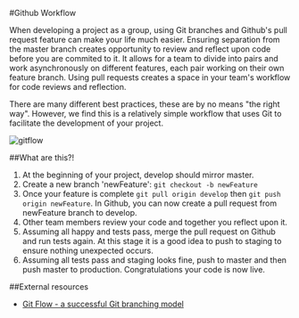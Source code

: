 #Github Workflow

When developing a project as a group, using Git branches and Github's pull request feature can make your life much easier. Ensuring separation from the master branch creates opportunity to review and reflect upon code before you are commited to it. It allows for a team to divide into pairs and work asynchronously on different features, each pair working on their own feature branch. Using pull requests creates a space in your team's workflow for code reviews and reflection.

There are many different best practices, these are by no means "the right way". However, we find this is a relatively simple workflow that uses Git to facilitate the development of your project.

![gitflow](https://github.com/makersacademy/course/blob/master/images/gitflow.png)

##What are this?!

1. At the beginning of your project, develop should mirror master. 
2. Create a new branch 'newFeature': ``` git checkout -b newFeature ```
3. Once your feature is complete ``` git pull origin develop ``` then ``` git push origin newFeature ```. In Github, you can now create a pull request from newFeature branch to develop.
4. Other team members review your code and together you reflect upon it.
5. Assuming all happy and tests pass, merge the pull request on Github and run tests again. At this stage it is a good idea to push to staging to ensure nothing unexpected occurs.
6. Assuming all tests pass and staging looks fine, push to master and then push master to production. Congratulations your code is now live.

##External resources

* [Git Flow - a successful Git branching model](http://nvie.com/posts/a-successful-git-branching-model/)


